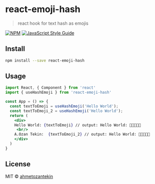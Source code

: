 # react-emoji-hash

> react hook for text hash as emojis 

[![NPM](https://img.shields.io/npm/v/react-emoji-hash.svg)](https://www.npmjs.com/package/react-emoji-hash) [![JavaScript Style Guide](https://img.shields.io/badge/code_style-standard-brightgreen.svg)](https://standardjs.com)

## Install

```bash
npm install --save react-emoji-hash
```

## Usage

```jsx
import React, { Component } from 'react'
import { useHashEmoji } from 'react-emoji-hash'

const App = () => {
  const textToEmoji = useHashEmoji('Hello World');
  const textToEmoji_2 = useHashEmoji('Hello World');
  return (
    <div>
    Hello World: {textToEmoji} // output: Hello World: 👘🐷🇰🇭💾
     <br/>
    A.Ozan Tekin:  {textToEmoji_2} // output: Hello World: 🍄🇲🇹🚻🐍
    </div>
  )
}
```

## License

MIT © [ahmetozantekin](https://github.com/ahmetozantekin)
